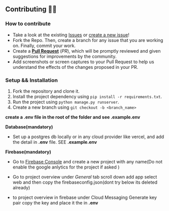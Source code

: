 ## Contributing 👨‍💻 

###  How to contribute
- Take a look at the existing [Issues](https://github.com/Innovateninjas/Paws-Backend) or [create a new issue](https://github.com/Innovateninjas/Paws-Backend/issues/new/choose)!
- Fork the Repo. Then, create a branch for any issue that you are working on. Finally, commit your work.
- Create a **[Pull Request](https://github.com/Innovateninjas/Paws-Backend)** (_PR_), which will be promptly reviewed and given suggestions for improvements by the community.
- Add screenshots or screen captures to your Pull Request to help us understand the effects of the changes proposed in your PR.

### Setup && Installation

1. Fork the repository and clone it.
2. Install the project dependency using `pip install -r requirements.txt`.
3. Run the project using `python manage.py runserver`.
4. Create a new branch using `git checkout -b <branch_name>`

**create a .env file in the root of the folder and see .example.env**

**Database(mandatory)**

- Set up a postgres db locally or in any cloud provider like vercel, and add the detail in **.env** file. SEE **.example.env**

**Firebase(mandatory)**

- Go to [Firebase Console](https://console.firebase.google.com/u/0/) and create a new project with any name(Do not enable the google anlytics for the project if asked )  
- Go to project overview  under  *General* tab scroll down add app select web and then copy the firebaseconfig.json(dont try below its deleted already)

- to project overview in firebase  under Cloud Messaging Generate key pair  copy the key and place  it the in **.env** 
